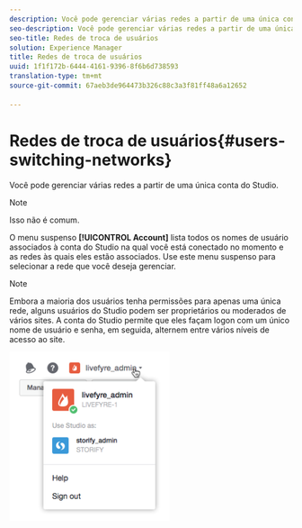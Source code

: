 ```yaml
---
description: Você pode gerenciar várias redes a partir de uma única conta do Studio.
seo-description: Você pode gerenciar várias redes a partir de uma única conta do Studio.
seo-title: Redes de troca de usuários
solution: Experience Manager
title: Redes de troca de usuários
uuid: 1f1f172b-6444-4161-9396-8f6b6d738593
translation-type: tm+mt
source-git-commit: 67aeb3de964473b326c88c3a3f81ff48a6a12652

---
```



# Redes de troca de usuários{#users-switching-networks}

Você pode gerenciar várias redes a partir de uma única conta do Studio.

>[!NOTE]
>
>Isso não é comum.

O menu suspenso **[!UICONTROL Account]** lista todos os nomes de usuário associados à conta do Studio na qual você está conectado no momento e as redes às quais eles estão associados. Use este menu suspenso para selecionar a rede que você deseja gerenciar.

>[!NOTE]
>
>Embora a maioria dos usuários tenha permissões para apenas uma única rede, alguns usuários do Studio podem ser proprietários ou moderados de vários sites. A conta do Studio permite que eles façam logon com um único nome de usuário e senha, em seguida, alternem entre vários níveis de acesso ao site.

![](assets/UsersChangeAccount-285x300.png)

